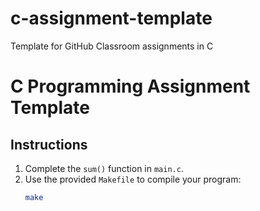 # c-assignment-template
Template for GitHub Classroom assignments in C
# C Programming Assignment Template

## Instructions
1. Complete the `sum()` function in `main.c`.
2. Use the provided `Makefile` to compile your program:
   ```bash
   make

